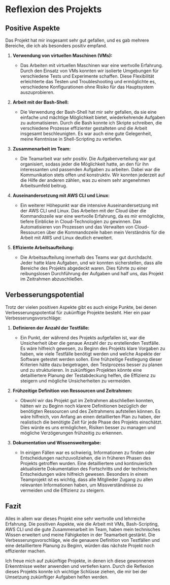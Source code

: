 
# Reflexion des Projekts

## Positive Aspekte

Das Projekt hat mir insgesamt sehr gut gefallen, und es gab mehrere Bereiche, die ich als besonders positiv empfand. 

1. **Verwendung von virtuellen Maschinen (VMs):**
   - Das Arbeiten mit virtuellen Maschinen war eine wertvolle Erfahrung. Durch den Einsatz von VMs konnten wir isolierte Umgebungen für verschiedene Tests und Experimente schaffen. Diese Flexibilität erleichterte das Testen und Troubleshooting und ermöglichte es, verschiedene Konfigurationen ohne Risiko für das Hauptsystem auszuprobieren.

2. **Arbeit mit der Bash-Shell:**
   - Die Verwendung der Bash-Shell hat mir sehr gefallen, da sie eine einfache und mächtige Möglichkeit bietet, wiederkehrende Aufgaben zu automatisieren. Durch die Bash konnte ich Skripte schreiben, die verschiedene Prozesse effizienter gestalteten und die Arbeit insgesamt beschleunigten. Es war auch eine gute Gelegenheit, meine Kenntnisse in Shell-Scripting zu vertiefen.

3. **Zusammenarbeit im Team:**
   - Die Teamarbeit war sehr positiv. Die Aufgabenverteilung war gut organisiert, sodass jeder die Möglichkeit hatte, an den für ihn interessanten und passenden Aufgaben zu arbeiten. Dabei war die Kommunikation stets offen und konstruktiv. Wir konnten jederzeit auf die Hilfe der anderen zählen, was zu einem sehr angenehmen Arbeitsumfeld beitrug.

4. **Auseinandersetzung mit AWS CLI und Linux:**
   - Ein weiterer Höhepunkt war die intensive Auseinandersetzung mit der AWS CLI und Linux. Das Arbeiten mit der Cloud über die Kommandozeile war eine wertvolle Erfahrung, da es mir ermöglichte, tiefere Einblicke in Cloud-Technologien zu gewinnen. Das Automatisieren von Prozessen und das Verwalten von Cloud-Ressourcen über die Kommandozeile haben mein Verständnis für die Arbeit mit AWS und Linux deutlich erweitert.

5. **Effiziente Arbeitsaufteilung:**
   - Die Arbeitsaufteilung innerhalb des Teams war gut durchdacht. Jeder hatte klare Aufgaben, und wir konnten sicherstellen, dass alle Bereiche des Projekts abgedeckt waren. Dies führte zu einer reibungslosen Durchführung der Aufgaben und half uns, das Projekt im Zeitrahmen abzuschließen.

## Verbesserungspotential

Trotz der vielen positiven Aspekte gibt es auch einige Punkte, bei denen Verbesserungspotential für zukünftige Projekte besteht. Hier ein paar Verbesserungsvorschläge:

1. **Definieren der Anzahl der Testfälle:**
   - Ein Punkt, der während des Projekts aufgefallen ist, war die Unsicherheit über die genaue Anzahl der zu erstellenden Testfälle. Es wäre hilfreich gewesen, zu Beginn des Projekts klare Vorgaben zu haben, wie viele Testfälle benötigt werden und welche Aspekte der Software getestet werden sollen. Eine frühzeitige Festlegung dieser Kriterien hätte dazu beigetragen, den Testprozess besser zu planen und zu strukturieren. In zukünftigen Projekten könnte eine detailliertere Planung der Testabdeckung helfen, die Effizienz zu steigern und mögliche Unsicherheiten zu vermeiden.

2. **Frühzeitige Definition von Ressourcen und Zeitrahmen:**
   - Obwohl wir das Projekt gut im Zeitrahmen abschließen konnten, hätten wir zu Beginn noch klarere Definitionen bezüglich der benötigten Ressourcen und des Zeitrahmens aufstellen können. Es wäre hilfreich, von Anfang an einen detaillierten Plan zu haben, der realistisch die benötigte Zeit für jede Phase des Projekts einschätzt. Dies würde es uns ermöglichen, Risiken besser zu managen und mögliche Verzögerungen frühzeitig zu erkennen.

3. **Dokumentation und Wissensweitergabe:**
   - In einigen Fällen war es schwierig, Informationen zu finden oder Entscheidungen nachzuvollziehen, die in früheren Phasen des Projekts getroffen wurden. Eine detailliertere und kontinuierlich aktualisierte Dokumentation des Fortschritts und der technischen Entscheidungen wäre hilfreich gewesen. Besonders in einem Teamprojekt ist es wichtig, dass alle Mitglieder Zugang zu allen relevanten Informationen haben, um Missverständnisse zu vermeiden und die Effizienz zu steigern.

## Fazit

Alles in allem war dieses Projekt eine sehr wertvolle und lehrreiche Erfahrung. Die positiven Aspekte, wie die Arbeit mit VMs, Bash-Scripting, AWS CLI und die gute Zusammenarbeit im Team, haben mein technisches Wissen erweitert und meine Fähigkeiten in der Teamarbeit gestärkt. Die Verbesserungsvorschläge, wie die genauere Definition von Testfällen und eine detailliertere Planung zu Beginn, würden das nächste Projekt noch effizienter machen.

Ich freue mich auf zukünftige Projekte, in denen ich diese gewonnenen Erkenntnisse weiter anwenden und vertiefen kann. Durch die Reflexion dieses Projekts konnte ich wichtige Schlüsse ziehen, die mir bei der Umsetzung zukünftiger Aufgaben helfen werden.

